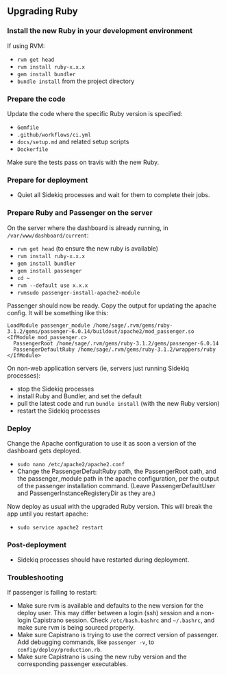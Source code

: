 ## Upgrading Ruby ##

### Install the new Ruby in your development environment

If using RVM:
* `rvm get head`
* `rvm install ruby-x.x.x`
* `gem install bundler`
* `bundle install` from the project directory

### Prepare the code
Update the code where the specific Ruby version is specified:
* `Gemfile`
* `.github/workflows/ci.yml`
* `docs/setup.md` and related setup scripts
* `Dockerfile`

Make sure the tests pass on travis with the new Ruby.

### Prepare for deployment

* Quiet all Sidekiq processes and wait for them to complete their jobs.

### Prepare Ruby and Passenger on the server

On the server where the dashboard is already running, in `/var/www/dashboard/current`:
* `rvm get head` (to ensure the new ruby is available)
* `rvm install ruby-x.x.x`
* `gem install bundler`
* `gem install passenger`
* `cd ~`
* `rvm --default use x.x.x`
* `rvmsudo passenger-install-apache2-module`

Passenger should now be ready. Copy the output for updating the apache config.
It will be something like this:
```
LoadModule passenger_module /home/sage/.rvm/gems/ruby-3.1.2/gems/passenger-6.0.14/buildout/apache2/mod_passenger.so
<IfModule mod_passenger.c>
  PassengerRoot /home/sage/.rvm/gems/ruby-3.1.2/gems/passenger-6.0.14
  PassengerDefaultRuby /home/sage/.rvm/gems/ruby-3.1.2/wrappers/ruby
</IfModule>

```

On non-web application servers (ie, servers just running Sidekiq processes):
* stop the Sidekiq processes
* install Ruby and Bundler, and set the default
* pull the latest code and run `bundle install` (with the new Ruby version)
* restart the Sidekiq processes

### Deploy

Change the Apache configuration to use it as soon a version of the dashboard gets deployed.
* `sudo nano /etc/apache2/apache2.conf`
* Change the PassengerDefaultRuby path, the PassengerRoot path, and the passenger_module path in the apache configuration, per the output of the passenger installation command. (Leave PassengerDefaultUser and PassengerInstanceRegisteryDir as they are.)

Now deploy as usual with the upgraded Ruby version. This will break the app until you restart apache:

* `sudo service apache2 restart`


### Post-deployment

* Sidekiq processes should have restarted during deployment.

### Troubleshooting

If passenger is failing to restart:
* Make sure rvm is available and defaults to the new version for the deploy user. This may differ between a login (ssh) session and a non-login Capistrano session. Check `/etc/bash.bashrc` and `~/.bashrc`, and make sure rvm is being sourced properly.
* Make sure Capistrano is trying to use the correct version of passenger. Add debugging commands, like `passenger -v`, to `config/deploy/production.rb`.
* Make sure Capistrano is using the new ruby version and the corresponding passenger executables.
